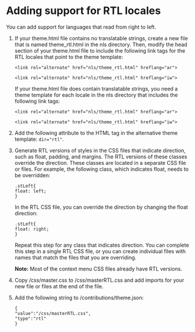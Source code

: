 # Adding support for RTL locales

You can add support for languages that read from right to left.

1.  If your theme.html file contains no translatable strings, create a new file that is named theme\_rtl.html in the nls directory. Then, modify the head section of your theme.html file to include the following link tags for the RTL locales that point to the theme template:

    ```
    <link rel="alternate" href="nls/theme_rtl.html" hreflang="ar">
    ```

    ```
    <link rel="alternate" href="nls/theme_rtl.html" hreflang="iw">
    ```

    If your theme.html file does contain translatable strings, you need a theme template for each locale in the nls directory that includes the following link tags:

    ```
    <link rel="alternate" href="nls/theme_rtl.html" hreflang="ar">
    ```

    ```
    <link rel="alternate" href="nls/theme_rtl.html" hreflang="iw">
    ```

2.  Add the following attribute to the HTML tag in the alternative theme template: `dir="rtl"`.

3.  Generate RTL versions of styles in the CSS files that indicate direction, such as float, padding, and margins. The RTL versions of these classes override the direction. These classes are located in a separate CSS file or files. For example, the following class, which indicates float, needs to be overridden:

    ```
    .stLeft{
    float: left;
    }
    ```

    In the RTL CSS file, you can override the direction by changing the float direction:

    ```
    .stLeft{
    float: right;
    }
    ```

    Repeat this step for any class that indicates direction. You can complete this step in a single RTL CSS file, or you can create individual files with names that match the files that you are overriding.

    **Note:** Most of the context menu CSS files already have RTL versions.

4.  Copy /css/master.css to /css/masterRTL.css and add imports for your new file or files at the end of the file.

5.  Add the following string to /contributions/theme.json:

    ```
    {
    "value":"/css/masterRTL.css",
    "type":"rtl"
    }
    ```



